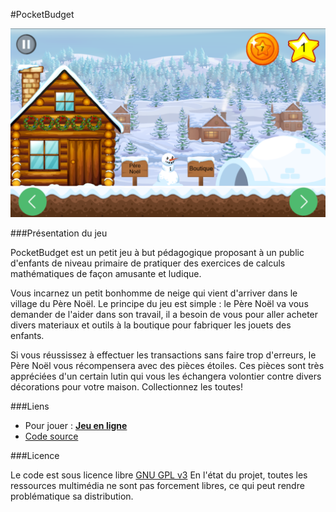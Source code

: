 #PocketBudget

![Capture d'écran](/assets/img/screens/screenPresentation.PNG?raw=true)

###Présentation du jeu

PocketBudget est un petit jeu à but pédagogique proposant à un public d'enfants de niveau primaire de pratiquer des exercices de calculs mathématiques de façon amusante et ludique. 

Vous incarnez un petit bonhomme de neige qui vient d'arriver dans le village du Père Noël. Le principe du jeu est simple : le Père Noël va vous demander de l'aider dans son travail, il a besoin de vous pour aller acheter divers materiaux et outils à la boutique pour fabriquer les jouets des enfants.

Si vous réussissez à effectuer les transactions sans faire trop d'erreurs, le Père Noël vous récompensera avec des pièces étoiles. Ces pièces sont très appréciées d'un certain lutin qui vous les échangera volontier contre divers décorations pour votre maison. Collectionnez les toutes!

###Liens

- Pour jouer : **[Jeu en ligne](https://bastiennoel.github.io/PocketBudget/)**
- [Code source](https://github.com/BastienNOEL/PocketBudget)

###Licence

Le code est sous licence libre  [GNU GPL v3](https://www.gnu.org/licenses/quick-guide-gplv3.fr.html)
En l'état du projet, toutes les ressources multimédia ne sont pas forcement libres, ce qui peut rendre problématique sa distribution.
